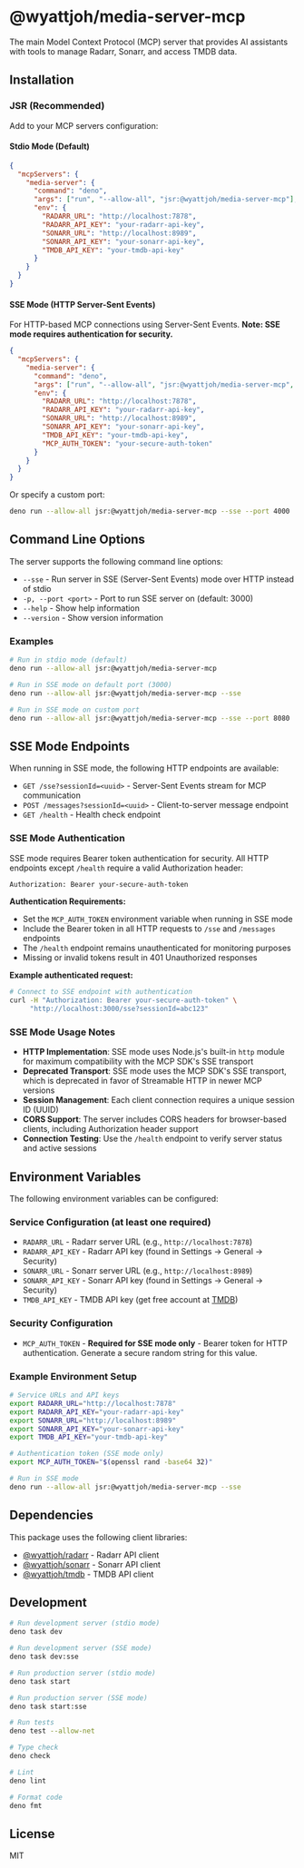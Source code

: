 # @wyattjoh/media-server-mcp

The main Model Context Protocol (MCP) server that provides AI assistants with tools to manage Radarr, Sonarr, and access TMDB data.

## Installation

### JSR (Recommended)

Add to your MCP servers configuration:

#### Stdio Mode (Default)

```json
{
  "mcpServers": {
    "media-server": {
      "command": "deno",
      "args": ["run", "--allow-all", "jsr:@wyattjoh/media-server-mcp"],
      "env": {
        "RADARR_URL": "http://localhost:7878",
        "RADARR_API_KEY": "your-radarr-api-key",
        "SONARR_URL": "http://localhost:8989",
        "SONARR_API_KEY": "your-sonarr-api-key",
        "TMDB_API_KEY": "your-tmdb-api-key"
      }
    }
  }
}
```

#### SSE Mode (HTTP Server-Sent Events)

For HTTP-based MCP connections using Server-Sent Events. **Note: SSE mode requires authentication for security.**

```json
{
  "mcpServers": {
    "media-server": {
      "command": "deno",
      "args": ["run", "--allow-all", "jsr:@wyattjoh/media-server-mcp", "--sse"],
      "env": {
        "RADARR_URL": "http://localhost:7878",
        "RADARR_API_KEY": "your-radarr-api-key",
        "SONARR_URL": "http://localhost:8989",
        "SONARR_API_KEY": "your-sonarr-api-key",
        "TMDB_API_KEY": "your-tmdb-api-key",
        "MCP_AUTH_TOKEN": "your-secure-auth-token"
      }
    }
  }
}
```

Or specify a custom port:

```bash
deno run --allow-all jsr:@wyattjoh/media-server-mcp --sse --port 4000
```

## Command Line Options

The server supports the following command line options:

- `--sse` - Run server in SSE (Server-Sent Events) mode over HTTP instead of stdio
- `-p, --port <port>` - Port to run SSE server on (default: 3000)
- `--help` - Show help information
- `--version` - Show version information

### Examples

```bash
# Run in stdio mode (default)
deno run --allow-all jsr:@wyattjoh/media-server-mcp

# Run in SSE mode on default port (3000)
deno run --allow-all jsr:@wyattjoh/media-server-mcp --sse

# Run in SSE mode on custom port
deno run --allow-all jsr:@wyattjoh/media-server-mcp --sse --port 8080
```

## SSE Mode Endpoints

When running in SSE mode, the following HTTP endpoints are available:

- `GET /sse?sessionId=<uuid>` - Server-Sent Events stream for MCP communication
- `POST /messages?sessionId=<uuid>` - Client-to-server message endpoint
- `GET /health` - Health check endpoint

### SSE Mode Authentication

SSE mode requires Bearer token authentication for security. All HTTP endpoints except `/health` require a valid Authorization header:

```bash
Authorization: Bearer your-secure-auth-token
```

**Authentication Requirements:**

- Set the `MCP_AUTH_TOKEN` environment variable when running in SSE mode
- Include the Bearer token in all HTTP requests to `/sse` and `/messages` endpoints
- The `/health` endpoint remains unauthenticated for monitoring purposes
- Missing or invalid tokens result in 401 Unauthorized responses

**Example authenticated request:**

```bash
# Connect to SSE endpoint with authentication
curl -H "Authorization: Bearer your-secure-auth-token" \
     "http://localhost:3000/sse?sessionId=abc123"
```

### SSE Mode Usage Notes

- **HTTP Implementation**: SSE mode uses Node.js's built-in `http` module for maximum compatibility with the MCP SDK's SSE transport
- **Deprecated Transport**: SSE mode uses the MCP SDK's SSE transport, which is deprecated in favor of Streamable HTTP in newer MCP versions
- **Session Management**: Each client connection requires a unique session ID (UUID)
- **CORS Support**: The server includes CORS headers for browser-based clients, including Authorization header support
- **Connection Testing**: Use the `/health` endpoint to verify server status and active sessions

## Environment Variables

The following environment variables can be configured:

### Service Configuration (at least one required)

- `RADARR_URL` - Radarr server URL (e.g., `http://localhost:7878`)
- `RADARR_API_KEY` - Radarr API key (found in Settings → General → Security)
- `SONARR_URL` - Sonarr server URL (e.g., `http://localhost:8989`)
- `SONARR_API_KEY` - Sonarr API key (found in Settings → General → Security)
- `TMDB_API_KEY` - TMDB API key (get free account at [TMDB](https://www.themoviedb.org/))

### Security Configuration

- `MCP_AUTH_TOKEN` - **Required for SSE mode only** - Bearer token for HTTP authentication. Generate a secure random string for this value.

### Example Environment Setup

```bash
# Service URLs and API keys
export RADARR_URL="http://localhost:7878"
export RADARR_API_KEY="your-radarr-api-key"
export SONARR_URL="http://localhost:8989" 
export SONARR_API_KEY="your-sonarr-api-key"
export TMDB_API_KEY="your-tmdb-api-key"

# Authentication token (SSE mode only)
export MCP_AUTH_TOKEN="$(openssl rand -base64 32)"

# Run in SSE mode
deno run --allow-all jsr:@wyattjoh/media-server-mcp --sse
```

## Dependencies

This package uses the following client libraries:

- [@wyattjoh/radarr](../radarr/) - Radarr API client
- [@wyattjoh/sonarr](../sonarr/) - Sonarr API client
- [@wyattjoh/tmdb](../tmdb/) - TMDB API client

## Development

```bash
# Run development server (stdio mode)
deno task dev

# Run development server (SSE mode)
deno task dev:sse

# Run production server (stdio mode)
deno task start

# Run production server (SSE mode)
deno task start:sse

# Run tests
deno test --allow-net

# Type check
deno check

# Lint
deno lint

# Format code
deno fmt
```

## License

MIT

